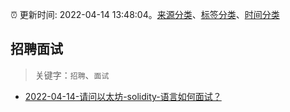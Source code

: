 :alarm_clock: 更新时间: 2022-04-14 13:48:04。[来源分类](../README.md)、[标签分类](../TAGS.md)、[时间分类](../TIMELINE.md)

## 招聘面试


> 关键字：`招聘`、`面试`



- [2022-04-14-请问以太坊-solidity-语言如何面试？](https://www.v2ex.com/t/846979) 